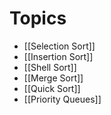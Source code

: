 # Topics
+ [[Selection Sort]]
+ [[Insertion Sort]]
+ [[Shell Sort]]
+ [[Merge Sort]]
+ [[Quick Sort]]
+ [[Priority Queues]]